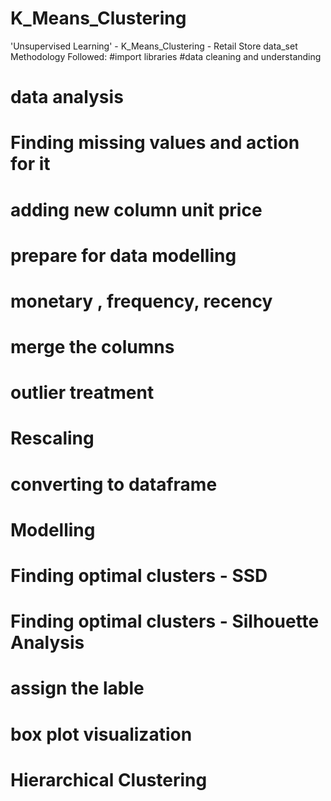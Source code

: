 # K_Means_Clustering
 'Unsupervised Learning' - K_Means_Clustering - Retail Store data_set
Methodology Followed:
#import libraries
#data cleaning and understanding
# data analysis
# Finding missing values and action for it
# adding new column unit price
# prepare for data modelling
# monetary , frequency, recency 
# merge the columns
# outlier treatment
# Rescaling
# converting to dataframe
# Modelling
# Finding optimal clusters - SSD 
# Finding optimal clusters - Silhouette Analysis
# assign the lable
# box plot visualization
# Hierarchical Clustering
